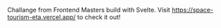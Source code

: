 Challange from Frontend Masters build with Svelte.
Visit https://space-tourism-eta.vercel.app/ to check it out!
